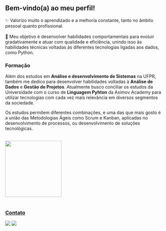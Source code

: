 ## Bem-vindo(a) ao meu perfil! 
 <p>
   ✨ Valorizo muito o aprendizado e a melhoria constante, tanto no âmbito pessoal quanto profissional. <br><br>
   🚩 Meu objetivo é desenvolver habilidades comportamentais para evoluir gradativamente e atuar com qualidade e eficiência, unindo isso às habilidades técnicas voltadas às diferentes tecnologias ligadas aos dados, como Python.
 </p>

### Formação
<p>
Além dos estudos em <strong>Análise e desenvolvimento de Sistemas</strong> na UFPR, também me dedico para desenvolver habilidades voltadas à <strong>Análise de Dados</strong> e <strong>Gestão de Projetos</strong>. Atualmente busco conciliar os estudos da Universidade com o curso de <strong>Linguagem Pyhton</strong> da Asimov Academy para utilizar tecnologias com cada vez mais relevância em diversos segmentos da sociedade.<br>
 
Os estudos permitem diferentes combinações, e uma das que mais gosto é a união das Metodologias Ágeis como Scrum e Kanban, aplicadas no desenvolvimento de processos, ou desenvolvimento de soluções tecnológicas. 
</p>
<br>

 <div>
  <a href="https://github.com/EmillyWolski">
  <img height="180em" src="https://github-readme-stats.vercel.app/api/top-langs/?username=EmillyWolski&layout=compact&langs_count=6&theme=radical"/>
</div>
<br>
 
### Contato
<div> 
  <a href = "mailto:emilly.wolski@gmail.com"><img src="https://img.shields.io/badge/-Gmail-%23333?style=for-the-badge&logo=gmail&logoColor=red" target="_blank"></a> 
  <a href="https://www.linkedin.com/in/emilly-wolski" target="_blank"><img src="https://img.shields.io/badge/-LinkedIn-%230077B5?style=for-the-badge&logo=linkedin&logoColor=white" target="_blank"></a> 
</div>
